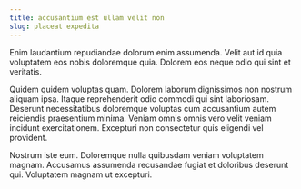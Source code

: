 ```yaml
---
title: accusantium est ullam velit non
slug: placeat expedita
---
```


Enim laudantium repudiandae dolorum enim assumenda. Velit aut id quia voluptatem eos nobis doloremque quia. Dolorem eos neque odio qui sint et veritatis.

Quidem quidem voluptas quam. Dolorem laborum dignissimos non nostrum aliquam ipsa. Itaque reprehenderit odio commodi qui sint laboriosam. Deserunt necessitatibus doloremque voluptas cum accusantium autem reiciendis praesentium minima. Veniam omnis omnis vero velit veniam incidunt exercitationem. Excepturi non consectetur quis eligendi vel provident.

Nostrum iste eum. Doloremque nulla quibusdam veniam voluptatem magnam. Accusamus assumenda recusandae fugiat et doloribus deserunt qui. Voluptatem magnam ut excepturi.
